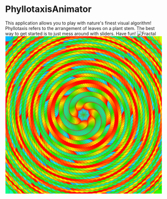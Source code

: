 # PhyllotaxisAnimator
This application allows you to play with nature's finest visual algorithm! 
Phyllotaxis refers to the arrangement of leaves on a plant stem. 
The best way to get started is to just mess around with sliders. Have fun! 
![Fractal](/img/temp.gif)
![Fractal](/img/Screenshot.PNG)

